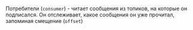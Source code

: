 Потребители (`consumer`) - читает сообщения из топиков, на которые он подписался. Он отслеживает, какое сообщения он уже прочитал, запоминая смещение (`offset`)